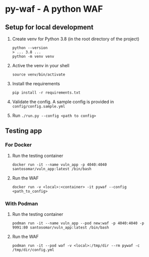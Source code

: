 # py-waf - A python WAF

## Setup for local development
1. Create venv for Python 3.8 (in the root directory of the project)
    ```shell script
   python --version
   > ... 3.8 ...
   python -m venv venv
    ```
2. Active the venv in your shell
    ```shell script
   source venv/bin/activate
    ```
3. Install the requirements
    ```shell script
   pip install -r requirements.txt 
   ```
   
4. Validate the config. A sample config is provided in `config/config.sample.yml`

5. Run `./run.py --config <path to config>`

## Testing app

### For Docker
1. Run the testing container
    ```
    docker run -it --name vuln_app -p 4040:4040 santosomar/vuln_app:latest /bin/bash
    ```

2. Run the WAF
    ```shell script
   docker run -v <local>:<container> -it pywaf --config <path_to_config> 
    ```

### With Podman
1. Run the testing container
    ```shell script
    podman run -it --name vuln_app --pod new:waf -p 4040:4040 -p 9991:80 santosomar/vuln_app:latest /bin/bash
    ```
2. Run the WAF
    ```shell script
   podman run -it --pod waf -v <local>:/tmp/dir --rm pywaf -c /tmp/dir/config.yml
    ```